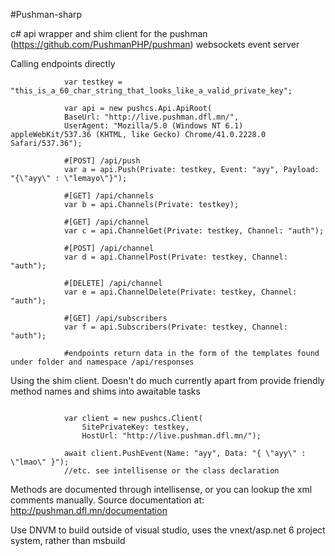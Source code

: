 #Pushman-sharp

c# api wrapper and shim client for the pushman (https://github.com/PushmanPHP/pushman) websockets event server

Calling endpoints directly

```
			var testkey = "this_is_a_60_char_string_that_looks_like_a_valid_private_key";

			var api = new pushcs.Api.ApiRoot(
			BaseUrl: "http://live.pushman.dfl.mn/", 
			UserAgent: "Mozilla/5.0 (Windows NT 6.1) appleWebKit/537.36 (KHTML, like Gecko) Chrome/41.0.2228.0 Safari/537.36");

			#[POST] /api/push
			var a =	api.Push(Private: testkey, Event: "ayy", Payload: "{\"ayy\" : \"lemayo\"}");

			#[GET] /api/channels
			var b =	api.Channels(Private: testkey);

			#[GET] /api/channel
			var c =	api.ChannelGet(Private: testkey, Channel: "auth");

			#[POST] /api/channel
			var d =	api.ChannelPost(Private: testkey, Channel: "auth");

			#[DELETE] /api/channel
			var e = api.ChannelDelete(Private: testkey, Channel: "auth");

			#[GET] /api/subscribers
			var f =	api.Subscribers(Private: testkey, Channel: "auth");

			#endpoints return data in the form of the templates found under folder and namespace /api/responses

````

Using the shim client. Doesn't do much currently apart from provide friendly method names and shims into awaitable task<t>s

````

			var client = new pushcs.Client(
				SitePrivateKey: testkey, 
				HostUrl: "http://live.pushman.dfl.mn/");

			await client.PushEvent(Name: "ayy", Data: "{ \"ayy\" : \"lmao\" }");
			//etc. see intellisense or the class declaration

````

Methods are documented through intellisense, or you can lookup the xml comments manually. Source documentation at: http://pushman.dfl.mn/documentation

Use DNVM to build outside of visual studio, uses the vnext/asp.net 6 project system, rather than msbuild